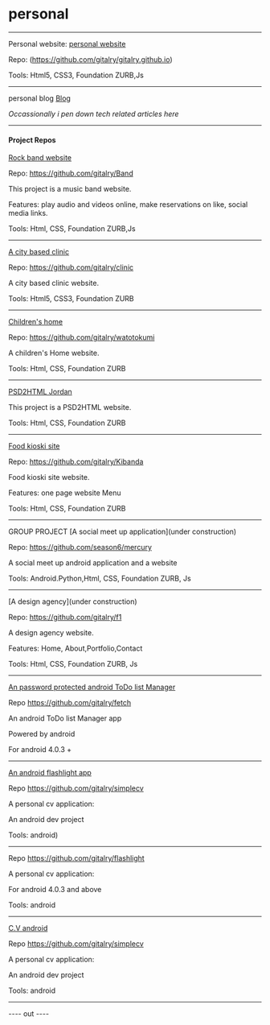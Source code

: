 # personal
****
 Personal website: [personal website](http://gitalry.github.io)  
 
 Repo: (https://github.com/gitalry/gitalry.github.io)

Tools: Html5, CSS3, Foundation ZURB,Js
 
 ****
 personal blog [Blog](http://gitalry.github.io/gitari)
 
 *Occassionally i pen down tech related articles here*
****
#### Project Repos
[Rock band website](http://bandsite.bitballoon.com) 

Repo: https://github.com/gitalry/Band

This project is a music band website.

Features: play audio and videos online, make reservations on like, social media links.

Tools: Html, CSS, Foundation ZURB,Js
***
[A city based clinic]( http://hospital.bitballoon.com)

Repo: https://github.com/gitalry/clinic

A city based clinic website.

Tools: Html5, CSS3, Foundation ZURB 
****

[Children's home](http://watoto.bitballoon.com/)

Repo: https://github.com/gitalry/watotokumi

A children's Home website.

Tools: Html, CSS, Foundation ZURB 
****
[PSD2HTML Jordan]( http://seamstress-claire-32857.bitballoon.com)

This project is a PSD2HTML website.


Tools: Html, CSS, Foundation ZURB 
****
[Food kioski site](http://timber-grader-ada-83842.bitballoon.com/)

Repo: https://github.com/gitalry/Kibanda

Food kioski site website.

Features: one page website Menu

Tools: Html, CSS, Foundation ZURB 
****
GROUP PROJECT
[A social meet up application](under construction)

Repo: https://github.com/season6/mercury

A social meet up android application and a website


Tools: Android.Python,Html, CSS, Foundation ZURB, Js
****
[A design agency](under construction)

Repo: https://github.com/gitalry/f1

A design agency website.

Features: Home, About,Portfolio,Contact

Tools: Html, CSS, Foundation ZURB, Js
****

[An password protected android ToDo list Manager](http://bit.ly/29xcYAN)

Repo https://github.com/gitalry/fetch

An android ToDo list Manager app

Powered by android

For android 4.0.3 +
****
[An android flashlight app](http://bit.ly/29D2uDn)

Repo https://github.com/gitalry/simplecv

A personal cv application:

An android dev project

Tools:  android)
***

Repo https://github.com/gitalry/flashlight

A personal cv application:

For android 4.0.3 and above

Tools:  android

***
[C.V android]( http://bit.ly/25IwVxi)

Repo https://github.com/gitalry/simplecv

A personal cv application:

An android dev project

Tools:  android

****

---- out ----
